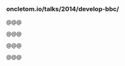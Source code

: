 <!-- .slide: data-background="../devcon/images/menerbes.jpg" -->

### oncletom.io/talks/2014/develop-bbc/

@@@

<!-- .slide: data-background="../devcon/images/menerbes.jpg" -->

@@@

<!-- .slide: data-background="../devcon/images/B292836-R1-10-11-LR.jpg" -->
@@@

<!-- .slide: data-background="../devcon/images/B292736-R1-18-18A-LR.jpg" -->
@@@

<!-- .slide: data-background="../devcon/images/B292736-R2-00-0A-LR.jpg" -->

